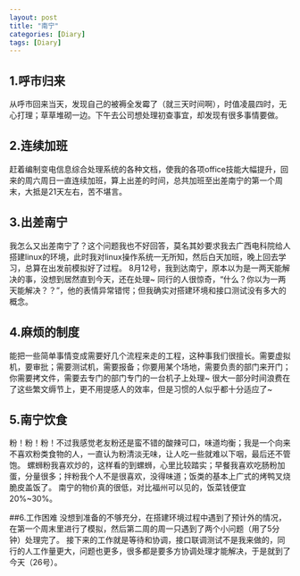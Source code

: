 ```yaml
---
layout: post
title: "南宁"
categories: [Diary]
tags: [Diary]
---
```


## 1.呼市归来
从呼市回来当天，发现自己的被褥全发霉了（就三天时间啊），时值凌晨四时，无心打理；草草堆砌一边。下午去公司想处理初查事宜，却发现有很多事情要做。

## 2.连续加班
赶着编制变电信息综合处理系统的各种文档，使我的各项office技能大幅提升，回来的周六周日一直连续加班，算上出差的时间，总共加班至出差南宁的第一个周末，大抵是21天左右，苦不堪言。

## 3.出差南宁
我怎么又出差南宁了？这个问题我也不好回答，莫名其妙要求我去广西电科院给人搭建linux的环境，此时我对linux操作系统一无所知，然后白天加班，晚上回去学习，总算在出发前模拟好了过程。
8月12号，我到达南宁，原本以为是一两天能解决的事，没想到居然直到今天，还在处理~
同行的人很惊奇，“什么？你以为一两天能解决？？”，他的表情异常错愕；但我确实对搭建环境和接口测试没有多大的概念。

## 4.麻烦的制度
能把一些简单事情变成需要好几个流程来走的工程，这种事我们很擅长。需要虚拟机，要审批；需要测试机，需要报备；你要用某个场地，需要负责的部门来开门；你需要拷文件，需要去专门的部门专门的一台机子上处理~
很大一部分时间浪费在了这些繁文缛节上，更不用提感人的效率，但是习惯的人似乎都十分适应了~

## 5.南宁饮食
粉！粉！粉！不过我感觉老友粉还是蛮不错的酸辣可口，味道均衡；我是一个向来不喜欢粉类食物的人，一直认为粉清淡无味，让人吃一些就难以下咽，最后还不管饱。
螺蛳粉我喜欢炒的，这样看的到螺蛳，心里比较踏实；早餐我喜欢吃肠粉加蛋，分量很多；拌粉我个人不是很喜欢，没得味道；饭类的基本上广式的烤鸭叉烧脆皮盖饭了。
南宁的物价真的很低，对比福州可以见的，饭菜钱便宜20%~30%。

##6.工作困难
没想到准备的不够充分，在搭建环境过程中遇到了预计外的情况，在第一个周末里进行了模拟，然后第二周的周一只遇到了两个小问题（用了5分钟）处理完了。
接下来的工作就是等待和协调，接口联调测试不是我来做的，同行的人工作量更大，问题也更多，很多都是要多方协调处理才能解决，于是就到了今天（26号）。


